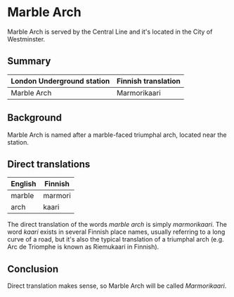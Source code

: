 # Marble Arch

Marble Arch is served by the Central Line and it's located in the City of Westminster.

## Summary

| London Underground station | Finnish translation |
| -------------------------- | ------------------- |
| Marble Arch                | Marmorikaari        |

## Background

Marble Arch is named after a marble-faced triumphal arch, located near the station.

## Direct translations

| English | Finnish |
| ------- | ------- |
| marble  | marmori |
| arch    | kaari   |

The direct translation of the words _marble arch_ is simply _marmorikaari_. The word _kaari_ exists in several Finnish place names, usually referring to a long curve of a road, but it's also the typical translation of a triumphal arch (e.g. Arc de Triomphe is known as Riemukaari in Finnish).

## Conclusion

Direct translation makes sense, so Marble Arch will be called _Marmorikaari_.
